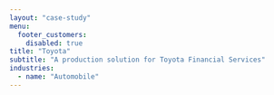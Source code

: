 ```yaml
---
layout: "case-study"
menu:
  footer_customers:
    disabled: true
title: "Toyota"
subtitle: "A production solution for Toyota Financial Services"
industries:
  - name: "Automobile"
---
```

